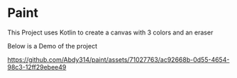 # Paint
This Project uses Kotlin to create a canvas with 3 colors and an eraser

Below is a Demo of the project

https://github.com/Abdy314/paint/assets/71027763/ac92668b-0d55-4654-98c3-12ff29ebee49

